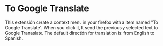To Google Translate
===================

This extensión create a context menu in your firefox with a item named "To Google Translate". 
When you click it, It send the previously selected text to Google Tranaslate. 
The default directión for translation is: from English to Spanish.
